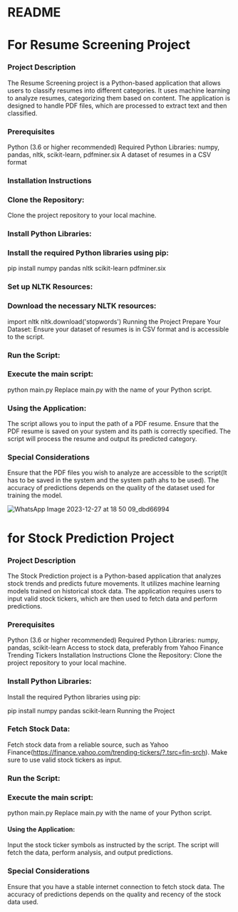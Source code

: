 # README 

# For Resume Screening Project
### Project Description
The Resume Screening project is a Python-based application that allows users to classify resumes into different categories. It uses machine learning to analyze resumes, categorizing them based on content. The application is designed to handle PDF files, which are processed to extract text and then classified.

### Prerequisites

Python (3.6 or higher recommended)
Required Python Libraries: numpy, pandas, nltk, scikit-learn, pdfminer.six
A dataset of resumes in a CSV format

### Installation Instructions

### Clone the Repository:

Clone the project repository to your local machine.

### Install Python Libraries:
### Install the required Python libraries using pip:

pip install numpy pandas nltk scikit-learn pdfminer.six

### Set up NLTK Resources:
### Download the necessary NLTK resources:

import nltk
nltk.download('stopwords')
Running the Project
Prepare Your Dataset:
Ensure your dataset of resumes is in CSV format and is accessible to the script.

### Run the Script:
### Execute the main script:

python main.py
Replace main.py with the name of your Python script.

### Using the Application:

The script allows you to input the path of a PDF resume.
Ensure that the PDF resume is saved on your system and its path is correctly specified.
The script will process the resume and output its predicted category.

### Special Considerations
Ensure that the PDF files you wish to analyze are accessible to the script(It has to be saved in the system and the system path ahs to be used).
The accuracy of predictions depends on the quality of the dataset used for training the model.

![WhatsApp Image 2023-12-27 at 18 50 09_dbd66994](https://github.com/swetanshusbp/HackAI_Hack-230550_Final_Round/assets/97033991/69946718-6e12-4cb9-9713-30b7e0587b0b)


# for Stock Prediction Project
### Project Description
The Stock Prediction project is a Python-based application that analyzes stock trends and predicts future movements. It utilizes machine learning models trained on historical stock data. The application requires users to input valid stock tickers, which are then used to fetch data and perform predictions.

### Prerequisites

Python (3.6 or higher recommended)
Required Python Libraries: numpy, pandas, scikit-learn
Access to stock data, preferably from Yahoo Finance Trending Tickers
Installation Instructions
Clone the Repository:
Clone the project repository to your local machine.

### Install Python Libraries:

Install the required Python libraries using pip:


pip install numpy pandas scikit-learn
Running the Project
### Fetch Stock Data:

Fetch stock data from a reliable source, such as Yahoo Finance(https://finance.yahoo.com/trending-tickers/?.tsrc=fin-srch).
Make sure to use valid stock tickers as input.

### Run the Script:
### Execute the main script:


python main.py
Replace main.py with the name of your Python script.

#### Using the Application:

Input the stock ticker symbols as instructed by the script.
The script will fetch the data, perform analysis, and output predictions.

### Special Considerations

Ensure that you have a stable internet connection to fetch stock data.
The accuracy of predictions depends on the quality and recency of the stock data used.

